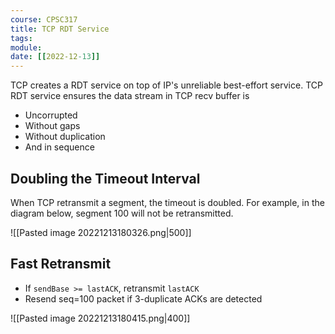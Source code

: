 ```yaml
---
course: CPSC317
title: TCP RDT Service
tags:
module: 
date: [[2022-12-13]]
---
```


TCP creates a RDT service on top of IP's unreliable best-effort service.
TCP RDT service ensures the data stream in TCP recv buffer is
- Uncorrupted
- Without gaps
- Without duplication
- And in sequence

## Doubling the Timeout Interval

When TCP retransmit a segment, the timeout is doubled.
For example, in the diagram below, segment 100 will not be retransmitted.

![[Pasted image 20221213180326.png|500]]

## Fast Retransmit
- If `sendBase >= lastACK`, retransmit `lastACK`
- Resend seq=100 packet if 3-duplicate ACKs are detected

![[Pasted image 20221213180415.png|400]]